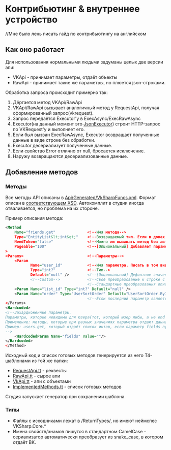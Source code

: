 # Контрибьютинг & внутреннее устройство

//Мне было лень писать гайд по контрибьютингу на английском

## Как оно работает

Для использования нормальными людьми задуманы целых две версии апи:

* VKApi - принимает параметры, отдаёт объекты
* RawApi - принимает такие же параметры, но плюется json-строками.

Обработка запроса происходит примерно так:

1. Дёргается метод VKApi/RawApi
2. VKApi/RawApi вызывает аналогичный метод у RequestApi, получая сформированный запрос(vkrequest<T>).
3. Запрос передаётся Executor'у в ExecAsync/ExecRawAsync
4. Executor(на данный момент это [JsonExecutor](Core/Executors/JsonExecutor)) строит HTTP-запрос по VKRequest'у и выполняет его.
5. Если был вызван ExecRawAsync, Executor возвращает полученные данные в виде строке без обработки.
6. Executor десериализует полученные данные.
7. Если свойство Error отлично от null, бросается исключение.
8. Наружу возвращаются десериализованные данные.

## Добавление методов

### Методы

Все методы API описаны в [Api/Generated/VkSharpFuncs.xml](Api/Generated/VkSharpFuncs.xml). Формат описан в [соответствующем XSD](Api/Generated/VkSharpFuncs.xml). Автокомплит в студии иногда отваливается, но проблема на их стороне.

Пример описания метода:

```XML
<Method
    Name="friends.get"              <!--Имя метода-->
    Type="EntityList&lt;int&gt;"    <!--Возвращаемый тип. Если в доках сказано, что возвращается "response:1", следует писать void.-->
    NeedToken="false"               <!--Можно ли вызывать метод без авторизации-->
    Pageable="100"                  <!--[Опциональный] Добавляет параметры offset и count. Значение параметра будет дефолтным значением count-->
>
<Params>                            <!--Параметры-->
    <Param
           Name="user_id"           <!--Имя параметра. Писать в том виде, как в ВК. Генератор сам приведёт к camelCase в коде.-->
           Type="int?"              <!--Тип-->
           Default="null" />        <!--[Опциональный] Дефолтное значение-->
           <!--Custom-->            <!--Своё преобразование к строке с бледжеком и шлюхами. #name будет заменено на имя переменной.-->
                                    <!--Стандартные преобразования описываются в SharedFuncs.tt-->
    <Param Name="list_id" Type="int?" Default="null" />
    <Param Name="order" Type="UserSortOrder" Default="UserSortOrder.ById" />
                                    <!--Если последний параметр является массивом, он автоматически станет params-->
</Params>
<Hardcoded>
<!--Захардкоженные параметры.
Параметры, которые невидимы для юзера(тот, который юзер либы, а не end user), но будут добавленые в запрос.
Применение: методы, которые при разных значениях параметра отдают данные в разных форматах.
Пример: users.get, который отдаёт список интов, если параметр fields пуст и массив юзеров, если там есть любое значение(включая невалидные)
-->
    <HardcodedParam Name="fields" Value=""/>
</Hardcoded>
</Method>
```

Исходный код и список готовых методов генерируется из него T4-шаблонами из той же папки:

* [RequestApi.tt](Api/Generated/RequestApi.tt) - реквесты
* [RawApi.tt](Api/Generated/RawApi.tt) - сырое апи
* [VkApi.tt](Api/Generated/VkApi.tt) - апи с объектами
* [ImplementedMethods.tt](Api/Generated/ImplementedMethods.tt) - список готовых методов

Студия запускает генератор при сохранении шаблона.

### Типы

* Файлы с исходниками лежат в /ReturnTypes/, но имеют неймспес VKSharp.Core.*
* Имена свойств/энамов пишутся в стандартном CamelCase - сериализатор автоматически преобразует из snake_case, в котором отдаёт ВК.